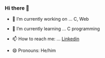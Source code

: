 ### Hi there 👋

<!--
**Himanshu-codes/Himanshu-codes** is a ✨ _special_ ✨ repository because its `README.md` (this file) appears on your GitHub profile.

Here are some ideas to get you started:
-->

- 🔭 I’m currently working on ... 
C, Web
- 🌱 I’m currently learning ...
C programming

- 📫 How to reach me: ...
[Linkedin](https://www.linkedin.com/in/himanshu-kumar-47945a1b5/)
- 😄 Pronouns: He/him


